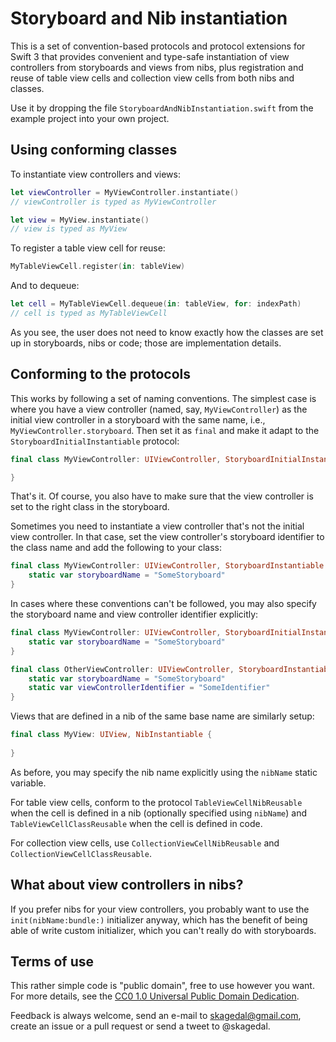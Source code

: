 # Storyboard and Nib instantiation

This is a set of convention-based protocols and protocol extensions for Swift 3 that provides convenient and type-safe instantiation of view controllers from storyboards and views from nibs, plus registration and reuse of table view cells and collection view cells from both nibs and classes.

Use it by dropping the file `StoryboardAndNibInstantiation.swift` from the example project into your own project. 

## Using conforming classes

To instantiate view controllers and views:

```swift
let viewController = MyViewController.instantiate()
// viewController is typed as MyViewController

let view = MyView.instantiate()
// view is typed as MyView
```

To register a table view cell for reuse:

```swift
MyTableViewCell.register(in: tableView)
```

And to dequeue:

```swift
let cell = MyTableViewCell.dequeue(in: tableView, for: indexPath)
// cell is typed as MyTableViewCell
```

As you see, the user does not need to know exactly how the classes are set up in storyboards, nibs or code; those are implementation details.

## Conforming to the protocols

This works by following a set of naming conventions. The simplest case is where you have a view controller (named, say, `MyViewController`) as the initial view controller in a storyboard with the same name, i.e., `MyViewController.storyboard`. Then set it as `final` and make it adapt to the `StoryboardInitialInstantiable` protocol:

```swift
final class MyViewController: UIViewController, StoryboardInitialInstantiable {

}
```
That's it. Of course, you also have to make sure that the view controller is set to the right class in the storyboard. 

Sometimes you need to instantiate a view controller that's not the initial view controller. In that case, set the view controller's storyboard identifier to the class name and add the following to your class:

```swift
final class MyViewController: UIViewController, StoryboardInstantiable {
	static var storyboardName = "SomeStoryboard"
}
```
In cases where these conventions can't be followed, you may also specify the storyboard name and view controller identifier explicitly:

```swift
final class MyViewController: UIViewController, StoryboardInitialInstantiable {
	static var storyboardName = "SomeStoryboard"
}

final class OtherViewController: UIViewController, StoryboardInstantiable {
	static var storyboardName = "SomeStoryboard"
	static var viewControllerIdentifier = "SomeIdentifier"
}
```

Views that are defined in a nib of the same base name are similarly setup:

```swift
final class MyView: UIView, NibInstantiable {
	
}
```

As before, you may specify the nib name explicitly using the `nibName` static variable. 

For table view cells, conform to the protocol `TableViewCellNibReusable` when the cell is defined in a nib (optionally specified using `nibName`) and `TableViewCellClassReusable` when the cell is defined in code. 

For collection view cells, use `CollectionViewCellNibReusable` and `CollectionViewCellClassReusable`.

## What about view controllers in nibs?

If you prefer nibs for your view controllers, you probably want to use the `init(nibName:bundle:)` initializer anyway, which has the benefit of being able of write custom initializer, which you can't really do with storyboards. 

## Terms of use

This rather simple code is "public domain", free to use however you want.  For more details, see the [CC0 1.0 Universal Public Domain Dedication](https://creativecommons.org/publicdomain/zero/1.0/). 

Feedback is always welcome, send an e-mail to <skagedal@gmail.com>, create an issue or a pull request or send a tweet to @skagedal. 
